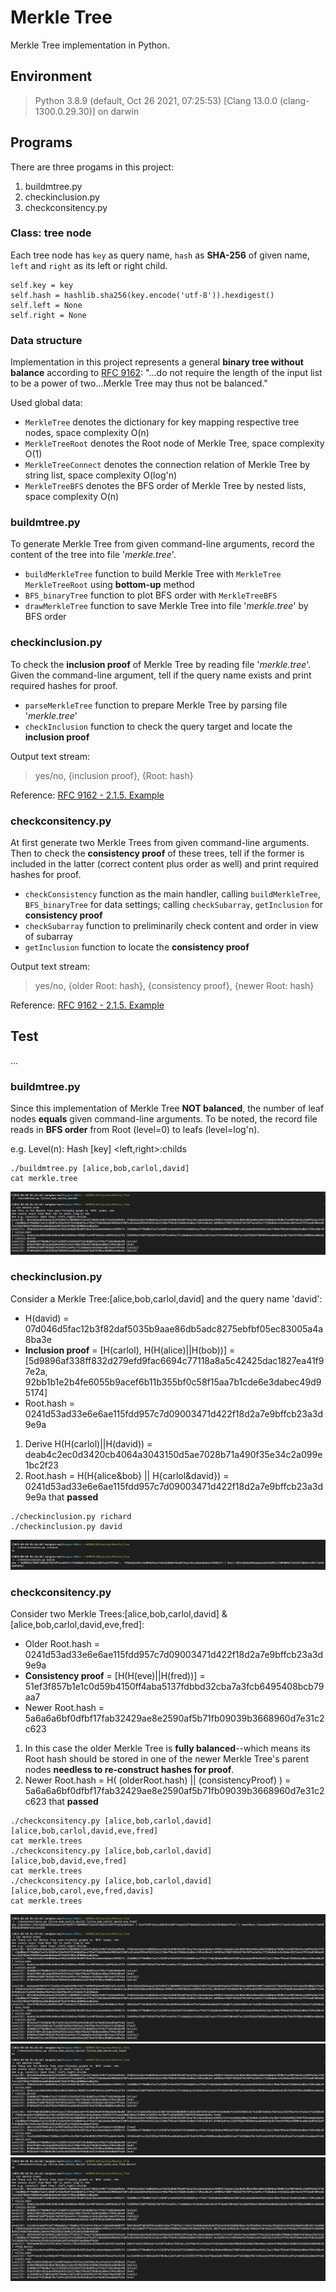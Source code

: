 # Merkle Tree
Merkle Tree implementation in Python.

## Environment
> Python 3.8.9 (default, Oct 26 2021, 07:25:53) [Clang 13.0.0 (clang-1300.0.29.30)] on darwin

## Programs
There are three progams in this project:
1. buildmtree.py
2. checkinclusion.py
3. checkconsitency.py

### Class: tree node
Each tree node has `key` as query name, `hash` as **SHA-256** of given name, `left` and `right` as its left or right child.
```
self.key = key
self.hash = hashlib.sha256(key.encode('utf-8')).hexdigest()
self.left = None
self.right = None
```

### Data structure
Implementation in this project represents a general **binary tree without balance** according to [RFC 9162](https://datatracker.ietf.org/doc/html/rfc9162#section-2.1): "...do not require the length of the input list to be a power of two...Merkle Tree may thus not be balanced."

Used global data:
- `MerkleTree` denotes the dictionary for key mapping respective tree nodes, space complexity O(n)
- `MerkleTreeRoot` denotes the Root node of Merkle Tree, space complexity O(1)
- `MerkleTreeConnect` denotes the connection relation of Merkle Tree by string list, space complexity O(log'n)
- `MerkleTreeBFS` denotes the BFS order of Merkle Tree by nested lists, space complexity O(n)

### buildmtree.py
To generate Merkle Tree from given command-line arguments, record the content of the tree into file '*merkle.tree*'.
- `buildMerkleTree` function to build Merkle Tree with `MerkleTree` `MerkleTreeRoot` using **bottom-up** method
- `BFS_binaryTree` function to plot BFS order with `MerkleTreeBFS`
- `drawMerkleTree` function to save Merkle Tree into file '*merkle.tree*' by BFS order

### checkinclusion.py
To check the **inclusion proof** of Merkle Tree by reading file '*merkle.tree*'. Given the command-line argument, tell if the query name exists and print required hashes for proof.
- `parseMerkleTree` function to prepare Merkle Tree by parsing file '*merkle.tree*'
- `checkInclusion` function to check the query target and locate the **inclusion proof**

Output text stream:
> yes/no, {inclusion proof}, {Root: hash}

Reference: [RFC 9162 - 2.1.5. Example](https://datatracker.ietf.org/doc/html/rfc9162#section-2.1.5)

### checkconsitency.py
At first generate two Merkle Trees from given command-line arguments. Then to check the **consistency proof** of these trees, tell if the former is included in the latter (correct content plus order as well) and print required hashes for proof.
- `checkConsistency` function as the main handler, calling `buildMerkleTree`, `BFS_binaryTree` for data settings; calling `checkSubarray`, `getInclusion` for **consistency proof**
- `checkSubarray` function to preliminarily check content and order in view of subarray
- `getInclusion` function to locate the **consistency proof**

Output text stream:
> yes/no, {older Root: hash}, {consistency proof}, {newer Root: hash}

Reference: [RFC 9162 - 2.1.5. Example](https://datatracker.ietf.org/doc/html/rfc9162#section-2.1.5)

## Test
...

### buildmtree.py
Since this implementation of Merkle Tree **NOT balanced**, the number of leaf nodes **equals** given command-line arguments.
To be noted, the record file reads in **BFS order** from Root (level=0) to leafs (level=log'n).

e.g. Level(n): Hash [key] <left,right>:childs
```
./buildmtree.py [alice,bob,carlol,david]
cat merkle.tree
```
![buildmtree](/img/buildmtree.png)

### checkinclusion.py
Consider a Merkle Tree:[alice,bob,carlol,david] and the query name 'david':
- H(david) = 07d046d5fac12b3f82daf5035b9aae86db5adc8275ebfbf05ec83005a4a8ba3e
- **Inclusion proof** = [H(carlol), H(H(alice)||H(bob))] = [5d9896af338ff832d279efd9fac6694c77118a8a5c42425dac1827ea41f97e2a, 92bb1b1e2b4fe6055b9acef6b11b355bf0c58f15aa7b1cde6e3dabec49d95174]
- Root.hash = 0241d53ad33e6e6ae115fdd957c7d09003471d422f18d2a7e9bffcb23a3d9e9a
1. Derive H(H(carlol)||H(david)) = deab4c2ec0d3420cb4064a3043150d5ae7028b71a490f35e34c2a099e1bc2f23
2. Root.hash = H(H{alice&bob} || H{carlol&david}) = 0241d53ad33e6e6ae115fdd957c7d09003471d422f18d2a7e9bffcb23a3d9e9a that **passed**
```
./checkinclusion.py richard
./checkinclusion.py david
```
![checkinclusion](/img/checkinclusion.png)

### checkconsitency.py
Consider two Merkle Trees:[alice,bob,carlol,david] & [alice,bob,carlol,david,eve,fred]:
- Older Root.hash = 0241d53ad33e6e6ae115fdd957c7d09003471d422f18d2a7e9bffcb23a3d9e9a
- **Consistency proof** = [H(H(eve)||H(fred))] = 51ef3f857b1e1c0d59b4150ff4aba5137fdbbd32cba7a3fcb6495408bcb79aa7
- Newer Root.hash = 5a6a6a6bf0dfbf17fab32429ae8e2590af5b71fb09039b3668960d7e31c2c623
1. In this case the older Merkle Tree is **fully balanced**--which means its Root hash should be stored in one of the newer Merkle Tree's parent nodes **needless to re-construct hashes for proof**.
2. Newer Root.hash = H( (olderRoot.hash) || (consistencyProof) ) = 5a6a6a6bf0dfbf17fab32429ae8e2590af5b71fb09039b3668960d7e31c2c623 that **passed**
```
./checkconsitency.py [alice,bob,carlol,david] [alice,bob,carlol,david,eve,fred]
cat merkle.trees
./checkconsitency.py [alice,bob,carlol,david] [alice,bob,david,eve,fred]
cat merkle.trees
./checkconsitency.py [alice,bob,carlol,david] [alice,bob,carol,eve,fred,davis]
cat merkle.trees
```
![checkconsitency_01](/img/checkconsitency_01.png)
![checkconsitency_02](/img/checkconsitency_02.png)
![checkconsitency_03](/img/checkconsitency_03.png)
